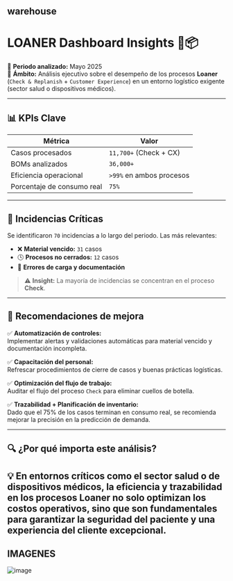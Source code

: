 ## warehouse

# LOANER Dashboard Insights 💼📦

📅 **Periodo analizado:** Mayo 2025  
🧪 **Ámbito:** Análisis ejecutivo sobre el desempeño de los procesos **Loaner** (`Check & Replanish` + `Customer Experience`) en un entorno logístico exigente (sector salud o dispositivos médicos).

---

## 📊 KPIs Clave

| Métrica                        | Valor                      |
|-------------------------------|----------------------------|
| Casos procesados              | `11,700+` (Check + CX)     |
| BOMs analizados               | `36,000+`                  |
| Eficiencia operacional        | `>99%` en ambos procesos   |
| Porcentaje de consumo real    | `75%`                      |

---

## 🚨 Incidencias Críticas

Se identificaron `70` incidencias a lo largo del periodo. Las más relevantes:

- ❌ **Material vencido:** `31` casos
- 🕓 **Procesos no cerrados:** `12` casos
- 📄 **Errores de carga y documentación**

> ⚠️ **Insight:** La mayoría de incidencias se concentran en el proceso **Check**.

---

## 📌 Recomendaciones de mejora

✅ **Automatización de controles:**  
Implementar alertas y validaciones automáticas para material vencido y documentación incompleta.

✅ **Capacitación del personal:**  
Refrescar procedimientos de cierre de casos y buenas prácticas logísticas.

✅ **Optimización del flujo de trabajo:**  
Auditar el flujo del proceso `Check` para eliminar cuellos de botella.

✅ **Trazabilidad + Planificación de inventario:**  
Dado que el 75% de los casos terminan en consumo real, se recomienda mejorar la precisión en la predicción de demanda.

---

## 🔍 ¿Por qué importa este análisis?
💡 En entornos críticos como el sector salud o de dispositivos médicos, la eficiencia y trazabilidad en los procesos Loaner no solo 
optimizan los costos operativos, sino que son fundamentales para garantizar la seguridad del paciente y una experiencia del cliente excepcional.
---

## IMAGENES 
![image](https://github.com/user-attachments/assets/b0583c88-70c0-4a44-90a3-93ac6358ccc2)

